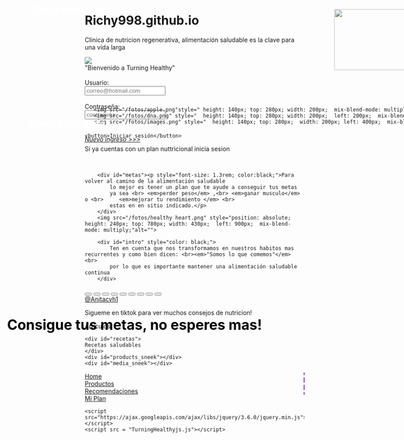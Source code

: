 # Richy998.github.io
Clinica de nutricion regenerativa, alimentación saludable es la clave para una vida larga
<!DOCTYPE html>
<html lang="en">
<head>
    <meta charset="UTF-8">
    <meta http-equiv="X-UA-Compatible" content="IE=edge">
    <meta name="viewport" content="width=device-width, initial-scale=1.0">
    <title>Document</title>
    <link rel="stylesheet" href="TurningHealthy.css">
    <link rel="stylesheet" href="https://cdnjs.cloudflare.com/ajax/libs/font-awesome/6.1.2/css/all.min.css">
</head>
<body>
         <div id="tipsDiv"><div id="tipsimg"></div></div>
 <div id="whole">
<div id="initialscreen" class="">
<div style="display: flex; flex-direction: row; justify-content:space-around; width: 99%; position: absolute; height: 140px; top:290px;  ">
        
    <img src="/fotos/apple.png"style=" height: 140px; top: 280px; width: 200px;  mix-blend-mode: multiply;" alt="">
    <img src="/fotos/dna.png" style="  height: 140px; top: 280px; width: 200px;  left: 200px;  mix-blend-mode: multiply;"alt="">
    <img src="/fotos/images.png" style="  height: 140px; top: 280px;  width: 200px; left: 400px;  mix-blend-mode: multiply;"alt="">
    
    
</div>
<img src="/fotos/veggies.png" style="position: absolute;  height: 140px; top:   80px; left: 800px; width: 200px;   mix-blend-mode: multiply;"alt="">

<img src="fotos/us.jpg" id="THLOGO">
<div id="welcome">
    <p class="justext" style="margin: 0;">"Bienvenido a Turning Healthy"</p><br>
    <h2 style="color: white; position: absolute; top:40px;left: 100px;">Clinica de nutrición</h2>
    <h2  style="margin:0; text-decoration: none; color: white; position: absolute; top:330px;left: 100px;">Buscas una dieta?</h2>
    <a  class="newcomers" style="position:absolute; top: 350px;" href="newcommers.php" id="getaplan"> <h6 class="justext newcomers">Nuevo ingreso >>>    </h6></a>

</div>
<div id="iniciosesion">
    <label for="login">Usuario:</label><br>
    <input type="text" name="" id="" placeholder="correo@hotmail.com"><br><br>
    <label for="login">Contraseña:</label> <br>
    <input type="password" name="" id="" placeholder="contraseña"><br><br>  

    <button>Iniciar sesión</button>
<p>Si ya cuentas con un plan nuttricional inicia sesion</p><br>
</div>
</div>
<div id="secondscreen">
    <h2 style="position: absolute; top: 740px; color:black; left: 50px; font-size: 2rem;">
        Consigue tus metas, no esperes mas!</h2>  
    
        <div id="metas"><p style="font-size: 1.3rem; color:black;">Para volver al camino de la alimentación saludable  
            lo mejor es tener un plan que te ayude a conseguir tus metas 
            ya sea <br> <em>perder peso</em> ,<br> <em>ganar musculo</em> o <br>     <em>mejorar tu rendimiento </em> <br>
            estas en en sitio indicado.</p> 
        </div>
        <img src="/fotos/healthy heart.png" style="position: absolute;  height: 240px; top: 780px; width: 430px;  left: 900px;  mix-blend-mode: multiply;"alt="">

        <div id="intro" style="color: black;">
            Ten en cuenta que nos transformamos en nuestros habitos mas recurrentes y como bien dicen: <br><em>"Somos lo que comemos"</em> <br> 
            por lo que es importante mantener una alimentación saludable continua
        </div>
</div>
<div id="thirdscreen">
 
   
<div id="video">
   <div id="btnssec">
     <button class="vidbtn" id="next" onclick="next()"></button>
     <button class="vidbtn" id="next1" onclick="next1()"></button>
     <button class="vidbtn" id="next2" onclick="next2()"></button>
     <button class="vidbtn" id="next3" onclick="next3()"></button>
     <button class="vidbtn" id="next4" onclick="next4()"></button>
     <button  class="vidbtn"id="next5" onclick="next5()"></button>
     <button  class="vidbtn"id="next6" onclick="next6()"></button>
     <button class="vidbtn" id="next7" onclick="next7()"></button>
     <button class="vidbtn" id="next8" onclick="next8()"></button>
   </div>
    <div style="background-color: blanchedalmond" id="apbox"> </div>    
</div>


<div id="linktotiktok" >
    <a class="link" href="https://www.tiktok.com/@anitacvh1">@Anitacvh1</a>
   <a href="https://www.tiktok.com/@anitacvh1"> <div id="portadatiktok">
</div></a><p id="follow">Sigueme en tiktok para ver muchos consejos de nutricion!</p>
</div>

<div id="tips">
    <div id="Articles">Articulos
        <div class="article">
            <div class="artimg"></div>
            <div class="arttext"><a class="artlink" href=""></a></div>
       </div>
       <div class="article">
            <div class="artimg"></div>
            <div class="arttext"><a class="artlink" href=""></a></div>
        </div>
        <div class="article">
            <div class="artimg"></div>
            <div class="arttext"><a class="artlink" href=""></a></div>
        </div>
        <div class="article">
            <div class="artimg"></div>
            <div class="arttext"><a class="artlink" href=""></a></div>
        </div>
        <div class="article">
            <div class="artimg"></div>
            <div class="arttext"><a class="artlink" href=""></a></div>
        </div>
        <div class="article">
            <div class="artimg"></div>
           <div class="arttext"><a class="artlink" href=""></a></div>
        </div>
       <div class="article">
            <div class="artimg"></div>
            <div class="arttext"><a class="artlink" href=""></a></div>
     </div>
    </div>
  
</div>

</div>
<div id="fourthscreen">
  
    
    <div id="recetas">
    Recetas saludables
    </div>
    <div id="products_sneek"></div>
    <div id="media_sneek"></div>
</div>
  

</div>


<nav id="sections">
    <div class="pag" style="border-right: 2px dashed blueviolet; " id="Home"><a href="TurningHealthy.html">Home</a></div>
    <div class="pag"style="border-right: 2px dashed blueviolet; "id="Productos"><a href="products.html">Productos</a></div>
    <div class="pag" style="border-right: 2px dashed blueviolet; " id="Recomendaciones"><a href="recomendations.html">Recomendaciones</a></div>
    <div class="pag" id="Miplan"> <a href="Progress.html">Mi Plan</a></div>
   </nav>
   
    <script src="https://ajax.googleapis.com/ajax/libs/jquery/3.6.0/jquery.min.js"></script>
    <script src = "TurningHealthyjs.js"></script>
</body>
 </html>
